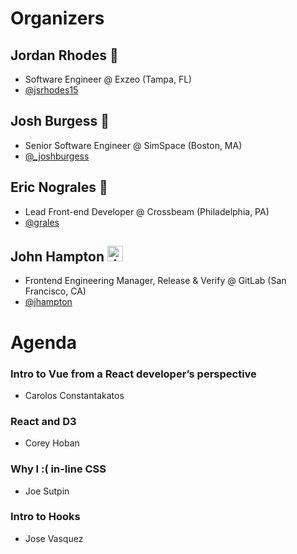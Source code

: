 # Organizers

## Jordan Rhodes 🍑
* Software Engineer @ Exzeo (Tampa, FL)
* [@jsrhodes15](https://twitter.com/jsrhodes15)

## Josh Burgess 🚀
* Senior Software Engineer @ SimSpace (Boston, MA)
* [@_joshburgess](https://twitter.com/_joshburgess)

## Eric Nograles 🦅 

* Lead Front-end Developer @ Crossbeam (Philadelphia, PA)
* [@grales](https://twitter.com/grales)

## John Hampton <img src="https://emoji.slack-edge.com/T02592416/hipster-tanuki/94529b8ed5f5dd4a.png" alt="drawing" width="25"/>

* Frontend Engineering Manager, Release & Verify @ GitLab (San Francisco, CA)
* [@jhampton](https://twitter.com/johnrhampton)

# Agenda

### Intro to Vue from a React developer’s perspective
* Carolos Constantakatos

### React and D3
* Corey Hoban

### Why I :( in-line CSS
* Joe Sutpin

### Intro to Hooks
* Jose Vasquez


